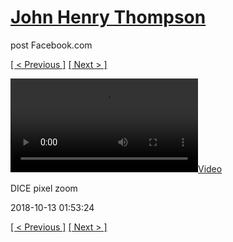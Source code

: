 # [John Henry Thompson](../README.md)
post Facebook.com

[[ < Previous ]](2018-10-13-3.md) [[ Next > ]](2018-10-13-5.md)

[![](../media/2018-10-13/DICE-pixel-zoom.mp4)](../README.md)

DICE pixel zoom

2018-10-13 01:53:24

[[ < Previous ]](2018-10-13-3.md) [[ Next > ]](2018-10-13-5.md)